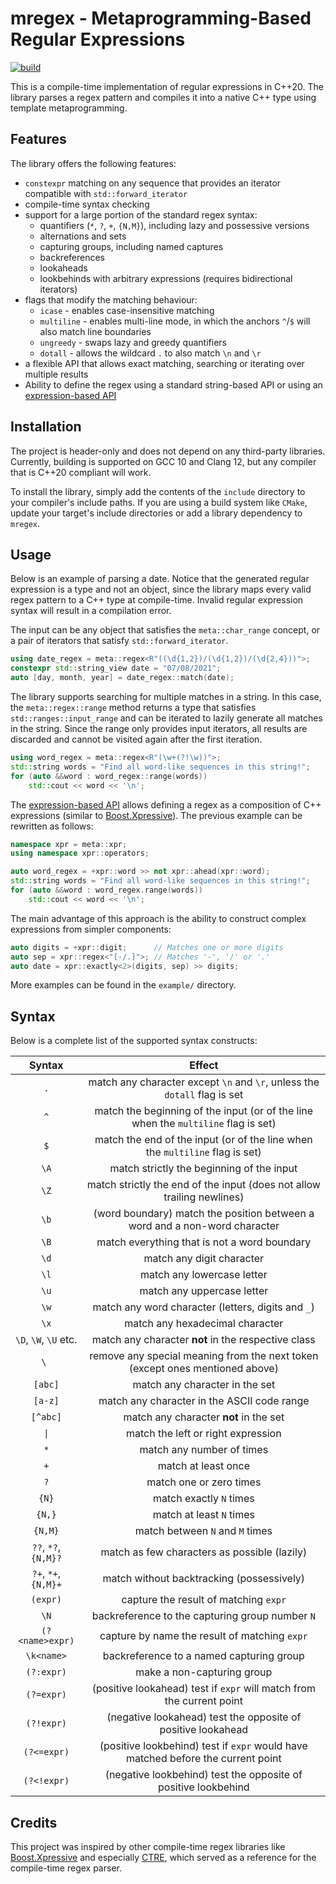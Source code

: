 # mregex - Metaprogramming-Based Regular Expressions
[![build](https://github.com/iulian-rusu/mregex/actions/workflows/build.yml/badge.svg)](https://github.com/iulian-rusu/mregex/actions/workflows/build.yml)

This is a compile-time implementation of regular expressions in C++20.
The library parses a regex pattern and compiles it into a native C++ type using template metaprogramming.

## Features
The library offers the following features:
* `constexpr` matching on any sequence that provides 
an iterator compatible with `std::forward_iterator`
* compile-time syntax checking
* support for a large portion of the standard regex syntax:
  * quantifiers (`*`, `?`, `+`, `{N,M}`), including lazy and possessive versions
  * alternations and sets
  * capturing groups, including named captures
  * backreferences
  * lookaheads
  * lookbehinds with arbitrary expressions (requires bidirectional iterators)
* flags that modify the matching behaviour:
  * `icase` - enables case-insensitive matching
  * `multiline` - enables multi-line mode, in which the anchors `^`/`$` will also match line boundaries
  * `ungreedy` - swaps lazy and greedy quantifiers
  * `dotall` - allows the wildcard `.` to also match `\n` and `\r`
* a flexible API that allows exact matching, searching or iterating over multiple results
* Ability to define the regex using a standard string-based API or using an [expression-based API](example/using_expressions.cpp)
    
## Installation
The project is header-only and does not depend on any third-party libraries. 
Currently, building is supported on GCC 10 and Clang 12, but any compiler that is C++20 compliant will work.

To install the library, simply add the contents of the `include` directory to your compiler's include paths.
If you are using a build system like `CMake`, update your target's include directories or add a library dependency to `mregex`.

## Usage
Below is an example of parsing a date.
Notice that the generated regular expression is a type and not an object, since the library maps every valid regex pattern to a C++ type at compile-time. 
Invalid regular expression syntax will result in a compilation error.

The input can be any object that satisfies the `meta::char_range` concept, or a pair of iterators that satisfy `std::forward_iterator`.
```cpp
using date_regex = meta::regex<R"((\d{1,2})/(\d{1,2})/(\d{2,4}))">;
constexpr std::string_view date = "07/08/2021";
auto [day, month, year] = date_regex::match(date);
```

The library supports searching for multiple matches in a string.
In this case, the `meta::regex::range` method returns a type that satisfies `std::ranges::input_range` and can be iterated to lazily generate all matches in the string.
Since the range only provides input iterators, all results are discarded and cannot be visited again after the first iteration.
```cpp
using word_regex = meta::regex<R"(\w+(?!\w))">;
std::string words = "Find all word-like sequences in this string!";
for (auto &&word : word_regex::range(words))
    std::cout << word << '\n';
```

The [expression-based API](example/using_expressions.cpp) allows defining a regex as a composition of C++ expressions 
(similar to [Boost.Xpressive](https://www.boost.org/doc/libs/1_65_1/doc/html/xpressive.html)). 
The previous example can be rewritten as follows:
```cpp
namespace xpr = meta::xpr;
using namespace xpr::operators;

auto word_regex = +xpr::word >> not xpr::ahead(xpr::word);
std::string words = "Find all word-like sequences in this string!";
for (auto &&word : word_regex.range(words))
    std::cout << word << '\n';
```

The main advantage of this approach is the ability to construct complex expressions from simpler components:
```cpp
auto digits = +xpr::digit;      // Matches one or more digits
auto sep = xpr::regex<"[-/.]">; // Matches '-', '/' or '.'
auto date = xpr::exactly<2>(digits, sep) >> digits;
```

More examples can be found in the `example/` directory.

## Syntax
Below is a complete list of the supported syntax constructs:

|      **Syntax**       |                                     **Effect**                                     |
|:---------------------:|:----------------------------------------------------------------------------------:|
|          `.`          |     match any character except `\n` and `\r`, unless the `dotall` flag is set      |
|          `^`          | match the beginning of the input (or of the line when the `multiline` flag is set) |
|          `$`          |    match the end of the input (or of the line when the `multiline` flag is set)    |
|         `\A`          |                     match strictly the beginning of the input                      |
|         `\Z`          |       match strictly the end of the input (does not allow trailing newlines)       |
|         `\b`          |     (word boundary) match the position between a word and a non-word character     |
|         `\B`          |                    match everything that is not a word boundary                    |
|         `\d`          |                             match any digit character                              |
|         `\l`          |                             match any lowercase letter                             |
|         `\u`          |                             match any uppercase letter                             |
|         `\w`          |                 match any word character (letters, digits and `_`)                 |
|         `\x`          |                          match any hexadecimal character                           |
| `\D`, `\W`, `\U` etc. |                match any character **not** in the respective class                 |
|         `\ `          |    remove any special meaning from the next token (except ones mentioned above)    |
|        `[abc]`        |                           match any character in the set                           |
|        `[a-z]`        |                    match any character in the ASCII code range                     |
|       `[^abc]`        |                       match any character **not** in the set                       |
|  <code>&#124;</code>  |                         match the left or right expression                         |
|          `*`          |                             match any number of times                              |
|          `+`          |                                match at least once                                 |
|          `?`          |                              match one or zero times                               |
|         `{N}`         |                              match exactly `N` times                               |
|        `{N,}`         |                              match at least `N` times                              |
|        `{N,M}`        |                          match between `N` and `M` times                           |
| `??`, `*?`, `{N,M}?`  |                    match as few characters as possible (lazily)                    |
| `?+`, `*+`, `{N,M}+`  |                     match without backtracking (possessively)                      |
|       `(expr)`        |                       capture the result of matching `expr`                        |
|         `\N`          |                  backreference to the capturing group number `N`                   |
|    `(?<name>expr)`    |                   capture by name the result of matching `expr`                    |
|      `\k<name>`       |                      backreference to a named capturing group                      |
|      `(?:expr)`       |                             make a non-capturing group                             |
|      `(?=expr)`       |       (positive lookahead) test if `expr` will match from the current point        |
|      `(?!expr)`       |            (negative lookahead) test the opposite of positive lookahead            |
|      `(?<=expr)`      |  (positive lookbehind) test if `expr` would have matched before the current point  |
|      `(?<!expr)`      |           (negative lookbehind) test the opposite of positive lookbehind           |

## Credits
This project was inspired by other compile-time regex libraries like [Boost.Xpressive](https://www.boost.org/doc/libs/1_65_1/doc/html/xpressive.html)
and especially [CTRE](https://github.com/hanickadot/compile-time-regular-expressions), which served as a reference for the compile-time regex parser.
